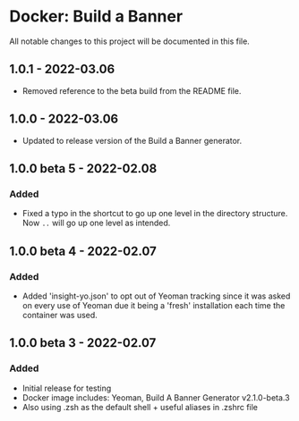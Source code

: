 # Docker: Build a Banner

All notable changes to this project will be documented in this file.

## 1.0.1 - 2022-03.06
* Removed reference to the beta build from the README file.

## 1.0.0 - 2022-03.06
* Updated to release version of the Build a Banner generator.

## 1.0.0 beta 5 - 2022-02.08
### Added
* Fixed a typo in the shortcut to go up one level in the directory structure. Now `..` will go up one level as intended.
## 1.0.0 beta 4 - 2022-02.07
### Added
* Added 'insight-yo.json' to opt out of Yeoman tracking since it was asked on every use of Yeoman due it being a 'fresh' installation each time the container was used.
## 1.0.0 beta 3 - 2022-02.07
### Added
* Initial release for testing
* Docker image includes: Yeoman, Build A Banner Generator v2.1.0-beta.3
* Also using .zsh as the default shell + useful aliases in .zshrc file
